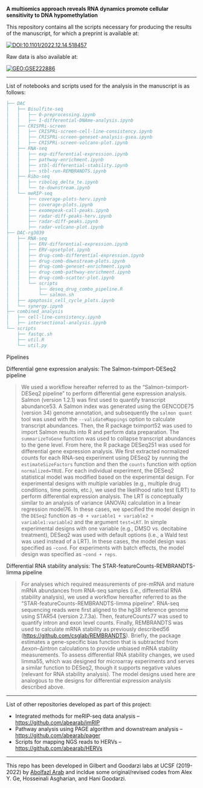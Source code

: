 **A multiomics approach reveals RNA dynamics promote cellular sensitivity to DNA hypomethylation**

This repository contains all the scripts necessary for producing the results of the manuscript, for which a preprint is available at:

[![DOI:10.1101/2022.12.14.518457](http://img.shields.io/badge/DOI-10.1101/2022.12.14.518457-B31B1B.svg)](https://www.biorxiv.org/content/early/2022/12/14/2022.12.14.518457)

Raw data is also available at:

[![GEO:GSE222886](https://img.shields.io/badge/GEO-GSE222886-green.svg)](https://www.ncbi.nlm.nih.gov/geo/query/acc.cgi?acc=GSE222886)

___
List of notebooks and scripts used for the analysis in the manuscript is as follows:
```bibtex
├── DAC
│   ├── Bisulfite-seq
│   │   ├── 0-preprocessing.ipynb
│   │   ├── 1-differential-DNAme-analysis.ipynb
│   ├── CRISPRi-screen
│   │   ├── CRISPRi-screen-cell-line-consistency.ipynb
│   │   ├── CRISPRi-screen-geneset-analysis-gsea.ipynb
│   │   ├── CRISPRi-screen-volcano-plot.ipynb
│   ├── RNA-seq
│   │   ├── exp-differential-expression.ipynb
│   │   ├── pathway-enrichment.ipynb
│   │   ├── stbl-differential-stability.ipynb
│   │   ├── stbl-run-REMBRANDTS.ipynb
│   ├── Ribo-seq
│   │   ├── ribolog_delta_te.ipynb
│   │   └── te-downstream.ipynb
│   └── meRIP-seq
│       ├── coverage-plots-herv.ipynb
│       ├── coverage-plots.ipynb
│       ├── exomepeak-call-peaks.ipynb
│       ├── radar-diff-peaks-herv.ipynb
│       ├── radar-diff-peaks.ipynb
│       ├── radar-volcano-plot.ipynb
├── DAC-rg3039
│   ├── RNA-seq
│   │   ├── ERV-differential-expression.ipynb
│   │   ├── ERV-upsetplot.ipynb
│   │   ├── drug-comb-differential-expression.ipynb
│   │   ├── drug-comb-downstream-plots.ipynb
│   │   ├── drug-comb-geneset-enrichment.ipynb
│   │   ├── drug-comb-pathway-enrichment.ipynb
│   │   ├── drug-comb-scatter-plot.ipynb
│   │   └── scripts
│   │       ├── deseq_drug_combo_pipeline.R
│   │       └── salmon.sh
│   ├── apoptosis_cell_cycle_plots.ipynb
│   └── synergy.ipynb
├── combined_analysis
│   ├── cell-line-consistency.ipynb
│   ├── intersectional-analysis.ipynb
└── scripts
    ├── fastqc.sh
    ├── util.R
    └── util.py

```
Pipelines

Differential gene expression analysis: The Salmon-tximport-DESeq2 pipeline
> We used a workflow hereafter referred to as the “Salmon-tximport-DESeq2 pipeline” to perform differential gene expression analysis. Salmon (version 1.2.1) was first used to quantify transcript abundance53. A Salmon index was generated using the GENCODE75 (version 34) genome annotation, and subsequently the `salmon quant` tool was used with the `--validateMappings` option to calculate transcript abundances. Then, the R package tximport52 was used to import Salmon results into R and perform data preparation. The `summarizeToGene` function was used to collapse transcript abundances to the gene level. From here, the R package DESeq251 was used for differential gene expression analysis. We first extracted normalized counts for each RNA-seq experiment using DESeq2 by running the `estimateSizeFactors` function and then the `counts` function with option `normalized=TRUE`. For each individual experiment, the DESeq2 statistical model was modified based on the experimental design. For experimental designs with multiple variables (e.g., multiple drug conditions, time points, etc.), we used the likelihood ratio test (LRT) to perform differential expression analysis. The LRT is conceptually similar to an analysis of variance (ANOVA) calculation in a linear regression model76. In these cases, we specified the model design in the `DESeq2` function as `~0 + variable1 + variable2 + variable1:variable2` and the argument `test=LRT`. In simple experimental designs with one variable (e.g., DMSO vs. decitabine treatment), DESeq2 was used with default options (i.e., a Wald test was used instead of a LRT). In these cases, the model design was specified as `~cond`. For experiments with batch effects, the model design was specified as `~cond + reps`.

Differential RNA stability analysis: The STAR-featureCounts-REMBRANDTS-limma pipeline
> For analyses which required measurements of pre-mRNA and mature mRNA abundances from RNA-seq samples (i.e., differential RNA stability analysis), we used a workflow hereafter referred to as the “STAR-featureCounts-REMBRANDTS-limma pipeline”. RNA-seq sequencing reads were first aligned to the hg38 reference genome using STAR54 (version 2.7.3a). Then, featureCounts77 was used to quantify intron and exon level counts. Finally, REMBRANDTS was used to calculate mRNA stability as previously described56 (https://github.com/csglab/REMBRANDTS). Briefly, the package estimates a gene-specific bias function that is subtracted from Δexon–Δintron calculations to provide unbiased mRNA stability measurements. To assess differential RNA stability changes, we used limma55, which was designed for microarray experiments and serves a similar function to DESeq2, though it supports negative values (relevant for RNA stability analysis). The model designs used here are analogous to the designs for differential expression analysis described above.

___
List of other repositories developed as part of this project:
- Integrated methods for meRIP-seq data analysis – https://github.com/abearab/imRIP
- Pathway analysis using PAGE algorithm and downstream analysis – https://github.com/abearab/pager
- Scripts for mapping NGS reads to HERVs – https://github.com/abearab/HERVs

___
This repo has been developed in Gilbert and Goodarzi labs at UCSF (2019-2022) by [Abolfazl Arab](https://github.com/abearab) and incldue some original/revised codes from  Alex Y. Ge,  Hosseinali Asgharian, and Hani Goodarzi.

